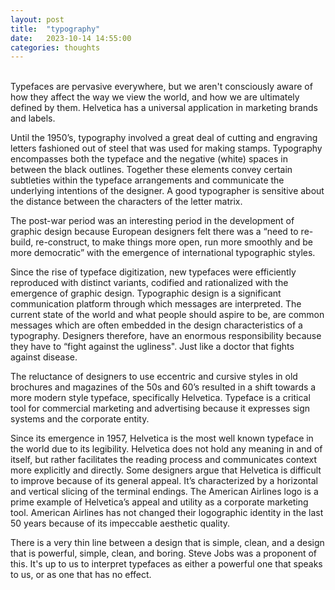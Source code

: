 ```yaml
---
layout: post
title:  "typography"
date:   2023-10-14 14:55:00
categories: thoughts
---
```

<br />
Typefaces are pervasive everywhere, but we aren't consciously aware of how they affect the way we view the world, and how we are ultimately defined by them. Helvetica has a universal application in marketing brands and labels. 

Until the 1950’s, typography involved a great deal of cutting and engraving letters fashioned out of steel that was used for making stamps. Typography encompasses both the typeface and the negative (white) spaces in between the black outlines. Together these elements convey certain subtleties within the typeface arrangements and communicate the underlying intentions of the designer. A good typographer is sensitive about the distance between the characters of the letter matrix. 

The post-war period was an interesting period in the development of graphic design because European designers felt there was a “need to re-build, re-construct, to make things more open, run more smoothly and be more democratic” with the emergence of international typographic styles. 

Since the rise of typeface digitization, new typefaces were efficiently reproduced with distinct variants, codified and rationalized with the emergence of graphic design. Typographic design is a significant communication platform through which messages are interpreted. The current state of the world and what people should aspire to be, are common messages which are often embedded in the design characteristics of a typography. Designers therefore, have an enormous responsibility because they have to “fight against the ugliness". Just like a doctor that fights against disease. 

The reluctance of designers to use eccentric and cursive styles in old brochures and magazines of the 50s and 60’s resulted in a shift towards a more modern style typeface, specifically Helvetica. Typeface is a critical tool for commercial marketing and advertising because it expresses sign systems and the corporate entity.

Since its emergence in 1957, Helvetica is the most well known typeface in the world due to its legibility. Helvetica does not hold any meaning in and of itself, but rather facilitates the reading process and communicates context more explicitly and directly. Some designers argue that Helvetica is difficult to improve because of its general appeal. It’s characterized by a horizontal and vertical slicing of the terminal endings. The American Airlines logo is a prime example of Helvetica’s appeal and utility as a corporate marketing tool. American Airlines has not changed their logographic identity in the last 50 years because of its impeccable aesthetic quality.

There is a very thin line between a design that is simple, clean, and a design that is powerful, simple, clean, and boring. Steve Jobs was a proponent of this. It's up to us to interpret typefaces as either a powerful one that speaks to us, or as one that has no effect.